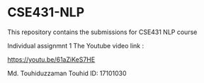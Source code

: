 # CSE431-NLP
This repository contains the submissions for CSE431 NLP course

Individual assignmnt 1
The Youtube video link :

https://youtu.be/61aZiKeS7HE

Md. Touhiduzzaman Touhid
ID: 17101030
